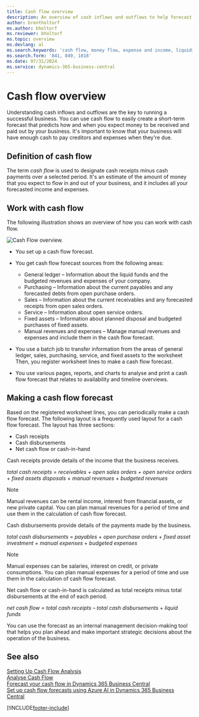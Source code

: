 ```yaml
---
title: Cash flow overview
description: An overview of cash inflows and outflows to help forecast money to be received and paid out.
author: brentholtorf
ms.author: bholtorf
ms.reviewer: bholtorf
ms.topic: overview
ms.devlang: al
ms.search.keywords: 'cash flow, money flow, expense and income, liquidity, cash receipts minus cash payments'
ms.search.form: '841, 849, 1818'
ms.date: 07/31/2024
ms.service: dynamics-365-business-central
---
```


# <a name="cash-flow-overview"></a>Cash flow overview

Understanding cash inflows and outflows are the key to running a successful business. You can use cash flow to easily create a short-term forecast that predicts how and when you expect money to be received and paid out by your business. It's important to know that your business will have enough cash to pay creditors and expenses when they're due.

## <a name="definition-of-cash-flow"></a>Definition of cash flow

The term *cash flow* is used to designate cash receipts minus cash payments over a selected period. It's an estimate of the amount of money that you expect to flow in and out of your business, and it includes all your forecasted income and expenses.

## <a name="work-with-cash-flow"></a>Work with cash flow

The following illustration shows an overview of how you can work with cash flow.

![Cash Flow overview.](media/finance_cash_flow_overview.png "Cash Flow overview")

- You set up a cash flow forecast.  

- You get cash flow forecast sources from the following areas:  

  - General ledger – Information about the liquid funds and the budgeted revenues and expenses of your company.  
  - Purchasing – Information about the current payables and any forecasted debts from open purchase orders.  
  - Sales – Information about the current receivables and any forecasted receipts from open sales orders.  
  - Service – Information about open service orders.  
  - Fixed assets – Information about planned disposal and budgeted purchases of fixed assets.  
  - Manual revenues and expenses – Manage manual revenues and expenses and include them in the cash flow forecast.  
- You use a batch job to transfer information from the areas of general ledger, sales, purchasing, service, and fixed assets to the worksheet Then, you register worksheet lines to make a cash flow forecast.  
- You use various pages, reports, and charts to analyse and print a cash flow forecast that relates to availability and timeline overviews.  

## <a name="making-a-cash-flow-forecast"></a>Making a cash flow forecast

Based on the registered worksheet lines, you can periodically make a cash flow forecast. The following layout is a frequently used layout for a cash flow forecast. The layout has three sections:

- Cash receipts  
- Cash disbursements  
- Net cash flow or cash-in-hand  

Cash receipts provide details of the income that the business receives.

*total cash receipts* = *receivables* + *open sales orders* + *open service orders* + *fixed assets disposals* + *manual revenues* + *budgeted revenues*

> [!NOTE]
> Manual revenues can be rental income, interest from financial assets, or new private capital. You can plan manual revenues for a period of time and use them in the calculation of cash flow forecast.

Cash disbursements provide details of the payments made by the business.

*total cash disbursements* = *payables* + *open purchase orders* + *fixed asset investment* + *manual expenses* + *budgeted expenses*

> [!NOTE]
> Manual expenses can be salaries, interest on credit, or private consumptions. You can plan manual expenses for a period of time and use them in the calculation of cash flow forecast.

Net cash flow or cash-in-hand is calculated as total receipts minus total disbursements at the end of each period.

*net cash flow* = *total cash receipts* – *total cash disbursements* + *liquid funds*

You can use the forecast as an internal management decision-making tool that helps you plan ahead and make important strategic decisions about the operation of the business.

## <a name="see-also"></a>See also

[Setting Up Cash Flow Analysis](finance-setup-cash-flow-analyses.md)  
[Analyse Cash Flow](finance-analyze-cash-flow.md)  
[Forecast your cash flow in Dynamics 365 Business Central](/training/modules/forecast-cash-flow-dynamics-365-business-central/index)  
[Set up cash flow forecasts using Azure AI in Dynamics 365 Business Central](/training/modules/setup-cash-flow-forecasts/)  

[!INCLUDE[footer-include](includes/footer-banner.md)]
